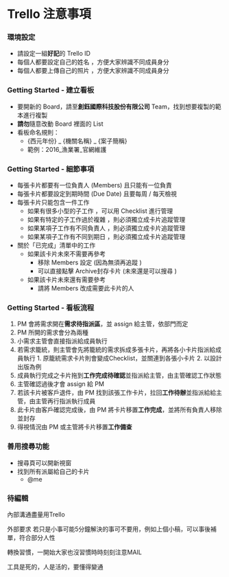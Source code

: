 # Trello 注意事項

### 環境設定

- 請設定一組**好記**的 Trello ID
- 每個人都要設定自己的姓名 ，方便大家辨識不同成員身分
- 每個人都要上傳自己的照片 ，方便大家辨識不同成員身分

### Getting Started - 建立看板

- 要開新的 Board，請至**創鈺國際科技股份有限公司** Team，找到想要複製的範本進行複製
- **請勿**隨意改動 Board 裡面的 List
- 看板命名規則：
  - {西元年份} _ {機關名稱} _ {案子簡稱}
  - 範例：2016_漁業署_官網維護

### Getting Started - 細節事項

- 每張卡片都要有一位負責人 (Members) 且只能有一位負責
- 每張卡片都要設定到期時間 (Due Date) 且要每周 / 每天檢視
- 每張卡片只能包含一件工作
  - 如果有很多小型的子工作 ，可以用 Checklist 進行管理
  - 如果有特定的子工作過於複雜 ，則必須獨立成卡片追蹤管理
  - 如果某項子工作有不同負責人 ，則必須獨立成卡片追蹤管理 
  - 如果某項子工作有不同到期日 ，則必須獨立成卡片追蹤管理
- 關於「已完成」清單中的工作
  - 如果該卡片未來不需要再參考
    - 移除 Members 設定 (因為無須再追蹤 )
    - 可以直接點擊 Archive封存卡片 (未來還是可以搜尋 )
  - 如果該卡片未來還有需要參考
    - 請將 Members 改成需要此卡片的人
      
### Getting Started - 看板流程

1. PM 會將需求開在**需求待指派區**，並 assign 給主管，依部門而定
2. PM 所開的需求會分為兩種
  1. 小需求主管會直接指派給成員執行
  2. 若需求籠統，則主管會先將籠統的需求拆成多張卡片，再將各小卡片指派給成員執行
    1. 原籠統需求卡片則會變成Checklist，並關連到各張小卡片
    2. 以設計出版為例
  3. 成員執行完成之卡片拖到**工作完成待確認**並指派給主管，由主管確認工作狀態
  4. 主管確認過後才會 assign 給 PM
3. 若該卡片被客戶退件，由 PM 找到該張工作卡片，拉回**工作待辦**並指派給給主管，由主管再行指派執行成員
4. 此卡片由客戶確認完成後，由 PM 將卡片移置**工作完成**，並將所有負責人移除並封存
  1. 得視情況由 PM 或主管將卡片移置**工作備查**
      

### 善用搜尋功能
- 搜尋頁可以開新視窗
- 找到所有派屬給自己的卡片
  - @me 

### 待編輯
內部溝通盡量用Trello

外部要求
若只是小事可能5分鐘解決的事可不要用，例如上個小稿，可以事後補單，符合部分人性

轉換習慣，一開始大家也沒習慣時時刻刻注意MAIL

工具是死的，人是活的，要懂得變通

